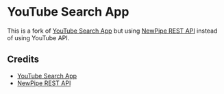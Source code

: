 # YouTube Search App

This is a fork of [YouTube Search App](https://github.com/log2e/youtube-search-app) but using [NewPipe REST API](https://github.com/yausername/NewPipeREST) instead of using YouTube API.

## Credits

* [YouTube Search App](https://github.com/log2e/youtube-search-app)
* [NewPipe REST API](https://github.com/yausername/NewPipeREST)